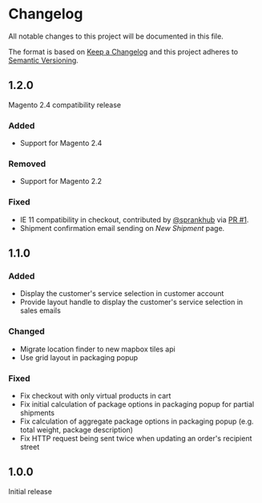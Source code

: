 # Changelog
All notable changes to this project will be documented in this file.

The format is based on [Keep a Changelog](http://keepachangelog.com/en/1.0.0/)
and this project adheres to [Semantic Versioning](http://semver.org/spec/v2.0.0.html).

## 1.2.0

Magento 2.4 compatibility release

### Added

- Support for Magento 2.4

### Removed

- Support for Magento 2.2

### Fixed

- IE 11 compatibility in checkout, contributed by [@sprankhub](https://github.com/sprankhub) via [PR #1](https://github.com/netresearch/dhl-module-ui/pull/1).
- Shipment confirmation email sending on _New Shipment_ page.

## 1.1.0

### Added

- Display the customer's service selection in customer account
- Provide layout handle to display the customer's service selection in sales emails

### Changed

- Migrate location finder to new mapbox tiles api
- Use grid layout in packaging popup

### Fixed

- Fix checkout with only virtual products in cart
- Fix initial calculation of package options in packaging popup for partial shipments
- Fix calculation of aggregate package options in packaging popup (e.g. total weight, package description)
- Fix HTTP request being sent twice when updating an order's recipient street

## 1.0.0

Initial release
